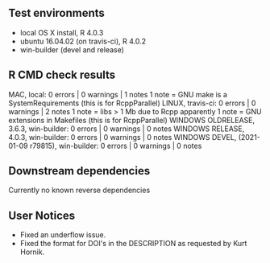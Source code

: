 ## Test environments

* local OS X install, R 4.0.3
* ubuntu 16.04.02 (on travis-ci), R 4.0.2
* win-builder (devel and release)

## R CMD check results

MAC, local: 0 errors | 0 warnings | 1 notes
  1 note =  GNU make is a SystemRequirements (this is for RcppParallel)
LINUX, travis-ci: 0 errors | 0 warnings | 2 notes
  1 note = libs > 1 Mb due to Rcpp apparently
  1 note =  GNU extensions in Makefiles (this is for RcppParallel)
WINDOWS OLDRELEASE, 3.6.3, win-builder: 0 errors | 0 warnings | 0 notes
WINDOWS RELEASE, 4.0.3, win-builder: 0 errors | 0 warnings | 0 notes
WINDOWS DEVEL, (2021-01-09 r79815), win-builder: 0 errors | 0 warnings | 0 notes


## Downstream dependencies

Currently no known reverse dependencies

## User Notices

* Fixed an underflow issue.
* Fixed the format for DOI's in the DESCRIPTION as requested by Kurt Hornik.

